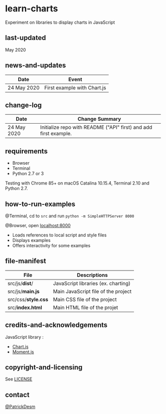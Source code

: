 # learn-charts
Experiment on libraries to display charts in JavaScript

## last-updated
May 2020

## news-and-updates

Date | Event
---- | -----
24 May 2020 | First example with Chart.js

## change-log

Date | Change Summary
---- | --------------
24 May 2020 | Initialize repo with README ("API" first) and add first example.

## requirements

- Browser
- Terminal
- Python 2.7 or 3

Testing with Chrome 85+ on macOS Catalina 10.15.4, Terminal 2.10 and Python 2.7.

## how-to-run-examples
@Terminal, cd to `src` and run `python -m SimpleHTTPServer 8000`

@Browser, open [localhost:8000](http://localhost:8000/)

- Loads references to local script and style files
- Displays examples
- Offers interactivity for some examples

## file-manifest

File | Descriptions
---- | ------------
src/js/**dist**/ | JavaScript libraries (ex. charting)
src/js/**main.js** | Main JavaScript file of the project
src/css/**style.css** | Main CSS file of the project
src/**index.html** | Main HTML file of the projet

## credits-and-acknowledgements
JavaScript library :

- [Chart.js](https://www.chartjs.org/)
- [Moment.js](https://momentjs.com/)


## copyright-and-licensing
See [LICENSE](./LICENSE)

## contact
[@PatrickDesm](https://twitter.com/PatrickDesm)
